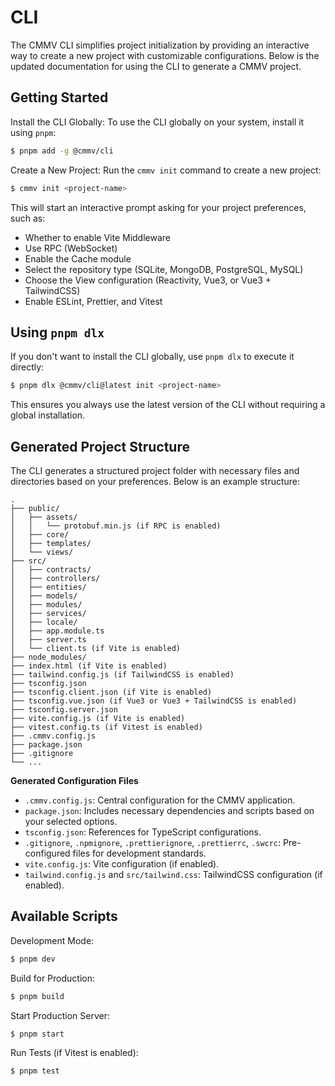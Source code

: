 # CLI

The CMMV CLI simplifies project initialization by providing an interactive way to create a new project with customizable configurations. Below is the updated documentation for using the CLI to generate a CMMV project.

## Getting Started

Install the CLI Globally: To use the CLI globally on your system, install it using ``pnpm``:

```bash 
$ pnpm add -g @cmmv/cli
```

Create a New Project: Run the ``cmmv init`` command to create a new project:

```bash
$ cmmv init <project-name>
```

This will start an interactive prompt asking for your project preferences, such as:

* Whether to enable Vite Middleware
* Use RPC (WebSocket)
* Enable the Cache module
* Select the repository type (SQLite, MongoDB, PostgreSQL, MySQL)
* Choose the View configuration (Reactivity, Vue3, or Vue3 + TailwindCSS)
* Enable ESLint, Prettier, and Vitest

## Using ``pnpm dlx``

If you don't want to install the CLI globally, use ``pnpm dlx`` to execute it directly:

```bash
$ pnpm dlx @cmmv/cli@latest init <project-name>
```

This ensures you always use the latest version of the CLI without requiring a global installation.

## Generated Project Structure

The CLI generates a structured project folder with necessary files and directories based on your preferences. Below is an example structure:

```
.
├── public/
│   ├── assets/
│   │   └── protobuf.min.js (if RPC is enabled)
│   ├── core/
│   ├── templates/
│   └── views/
├── src/
│   ├── contracts/
│   ├── controllers/
│   ├── entities/
│   ├── models/
│   ├── modules/
│   ├── services/
│   ├── locale/
│   ├── app.module.ts
│   ├── server.ts
│   └── client.ts (if Vite is enabled)
├── node_modules/
├── index.html (if Vite is enabled)
├── tailwind.config.js (if TailwindCSS is enabled)
├── tsconfig.json
├── tsconfig.client.json (if Vite is enabled)
├── tsconfig.vue.json (if Vue3 or Vue3 + TailwindCSS is enabled)
├── tsconfig.server.json
├── vite.config.js (if Vite is enabled)
├── vitest.config.ts (if Vitest is enabled)
├── .cmmv.config.js
├── package.json
├── .gitignore
└── ...
```

**Generated Configuration Files**
* ``.cmmv.config.js``: Central configuration for the CMMV application.
* ``package.json``: Includes necessary dependencies and scripts based on your selected options.
* ``tsconfig.json``: References for TypeScript configurations.
* ``.gitignore``, ``.npmignore``, ``.prettierignore``, ``.prettierrc``, ``.swcrc``: Pre-configured files for development standards.
* ``vite.config.js``: Vite configuration (if enabled).
* ``tailwind.config.js`` and ``src/tailwind.css``: TailwindCSS configuration (if enabled).

## Available Scripts

Development Mode:

```bash
$ pnpm dev
```

Build for Production:

```bash
$ pnpm build
```

Start Production Server:

```bash
$ pnpm start
```

Run Tests (if Vitest is enabled):

```bash
$ pnpm test
```